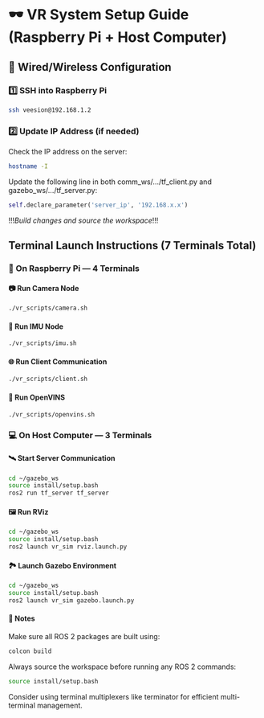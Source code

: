 # 🕶️ VR System Setup Guide (Raspberry Pi + Host Computer)

## 🔌 Wired/Wireless Configuration

### 1️⃣ SSH into Raspberry Pi
```sh
ssh veesion@192.168.1.2
```

### 2️⃣ Update IP Address (if needed)
Check the IP address on the server:
```sh
hostname -I
```
Update the following line in both comm_ws/.../tf_client.py and gazebo_ws/.../tf_server.py:
```python
self.declare_parameter('server_ip', '192.168.x.x')
```
!!!*Build changes and source the workspace*!!!
## Terminal Launch Instructions (7 Terminals Total)
### 🍓 On Raspberry Pi — 4 Terminals
#### 📷 Run Camera Node
```sh
./vr_scripts/camera.sh
```
#### 📡 Run IMU Node
```sh
./vr_scripts/imu.sh
```
#### 🌐 Run Client Communication
```sh
./vr_scripts/client.sh
```
#### 🧠 Run OpenVINS
```sh
./vr_scripts/openvins.sh
```
### 💻 On Host Computer — 3 Terminals
#### 🛰️ Start Server Communication
```sh
cd ~/gazebo_ws
source install/setup.bash
ros2 run tf_server tf_server
```
#### 🖼️ Run RViz
```sh
cd ~/gazebo_ws
source install/setup.bash
ros2 launch vr_sim rviz.launch.py
```
#### 🏞️ Launch Gazebo Environment
```sh
cd ~/gazebo_ws
source install/setup.bash
ros2 launch vr_sim gazebo.launch.py
```
#### 📝 Notes
Make sure all ROS 2 packages are built using:
```sh
colcon build
```
Always source the workspace before running any ROS 2 commands:
```sh
source install/setup.bash

```
Consider using terminal multiplexers like terminator for efficient multi-terminal management.





